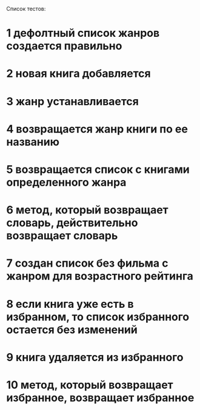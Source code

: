 Список тестов:

# 1 дефолтный список жанров создается правильно
# 2 новая книга добавляется
# 3 жанр устанавливается
# 4 возвращается жанр книги по ее названию
# 5 возвращается список с книгами определенного жанра
# 6 метод, который возвращает словарь, действительно возвращает словарь
# 7 создан список без фильма с жанром для возрастного рейтинга
# 8 если книга уже есть в избранном, то список избранного остается без изменений
# 9 книга удаляется из избранного
# 10 метод, который возвращает избранное, возвращает избранное
